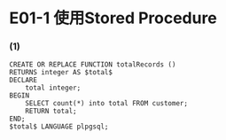 # E01-1 使用Stored Procedure


### (1)
```
CREATE OR REPLACE FUNCTION totalRecords ()
RETURNS integer AS $total$
DECLARE
    total integer;
BEGIN
    SELECT count(*) into total FROM customer;
    RETURN total;
END;
$total$ LANGUAGE plpgsql;
```
